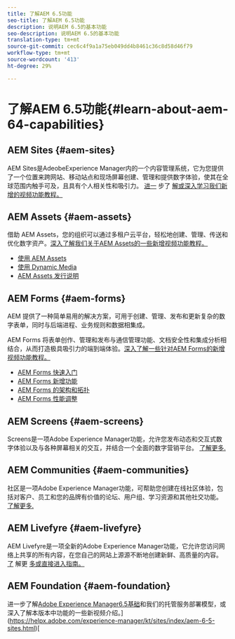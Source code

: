 ```yaml
---
title: 了解AEM 6.5功能
seo-title: 了解AEM 6.5功能
description: 说明AEM 6.5的基本功能
seo-description: 说明AEM 6.5的基本功能
translation-type: tm+mt
source-git-commit: cec6c4f9a1a75eb049dd4b8461c36c8d58d46f79
workflow-type: tm+mt
source-wordcount: '413'
ht-degree: 29%

---
```



# 了解AEM 6.5功能{#learn-about-aem-64-capabilities}

## AEM Sites {#aem-sites}

AEM Sites是AdeobeExperience Manager内的一个内容管理系统，它为您提供了一个位置来跨网站、移动站点和现场屏幕创建、管理和提供数字体验，使其在全球范围内触手可及，且具有个人相关性和吸引力。 [进一](http://www.adobe.com/marketing-cloud/enterprise-content-management/web-cms.html) 步了 [解或深入学习我们新增的视频功能教程。](https://helpx.adobe.com/experience-manager/kt/sites/index/aem-6-5-sites.html)

## AEM Assets {#aem-assets}

借助 AEM Assets，您的组织可以通过多租户云平台，轻松地创建、管理、传送和优化数字资产。[深入了解我们关于AEM Assets的一些新增视频功能教程。](https://helpx.adobe.com/experience-manager/kt/assets/index/aem-6-4-assets.html)

* [使用 AEM Assets](/help/assets/manage-assets.md)
* [使用 Dynamic Media](/help/assets/dynamic-media.md)
* [AEM Assets 发行说明](/help/release-notes/assets.md)

## AEM Forms {#aem-forms}

AEM 提供了一种简单易用的解决方案，可用于创建、管理、发布和更新复杂的数字表单，同时与后端进程、业务规则和数据相集成。

AEM Forms 将表单创作、管理和发布与通信管理功能、文档安全性和集成分析相结合，从而打造极具吸引力的端到端体验。[深入了解一些针对AEM Forms的新增视频功能教程。](https://helpx.adobe.com/experience-manager/kt/forms/index/aem-6-5-forms.html)

* [AEM Forms 快速入门](/help/forms/using/introduction-aem-forms.md)
* [AEM Forms 新增功能](/help/forms/using/whats-new.md)
* [AEM Forms 的架构和拓扑](/help/forms/using/aem-forms-architecture-deployment.md)
* [AEM Forms 性能调整](/help/forms/using/performance-tuning-aem-forms.md)

## AEM Screens {#aem-screens}

Screens是一项Adobe Experience Manager功能，允许您发布动态和交互式数字体验以及与各种屏幕相关的交互，并结合一个全面的数字营销平台。  [了解更多.](https://docs.adobe.com/content/help/zh-Hans/experience-manager-screens/user-guide/aem-screens-introduction.html)

## AEM Communities {#aem-communities}

社区是一项Adobe Experience Manager功能，可帮助您创建在线社区体验，包括对客户、员工和您的品牌有价值的论坛、用户组、学习资源和其他社交功能。 [了解更多.](http://www.adobe.com/marketing-cloud/enterprise-content-management/social-community-cms.html)

## AEM Livefyre {#aem-livefyre}

AEM Livefyre是一项全新的Adobe Experience Manager功能，它允许您访问网络上共享的所有内容，在您自己的网站上源源不断地创建新鲜、高质量的内容。 [了](http://www.adobe.com/marketing-cloud/enterprise-content-management/ugc-content-platform.html) 解更 [多或直接进入指南。](https://answers.livefyre.com/product/livefyre-for-adobe-experience-manager-aem/)

## AEM Foundation {#aem-foundation}

进一步了解[Adobe Experience Manager6.5基础](/help/sites-deploying/home.md)和我们的托管服务部署模型，或深入了解本版本中功能的一些新视频介绍。](https://helpx.adobe.com/experience-manager/kt/sites/index/aem-6-5-sites.html)[
